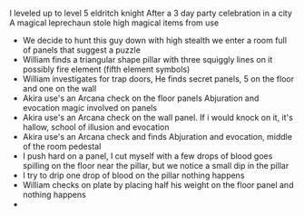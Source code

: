 
I leveled up to level 5 eldritch knight
After a 3 day party celebration in a city
A magical leprechaun stole high magical items from use
- We decide to hunt this guy down with high stealth we enter a room full of panels that suggest a puzzle
- William finds a triangular shape pillar with three squiggly lines on it possibly fire element (fifth element symbols)
- William investigates for trap doors, He finds secret panels, 5 on the floor and one on the wall
- Akira use's an Arcana check on the floor panels Abjuration and evocation magic involved on panels
- Akira use's an Arcana check on the wall panel. If i would knock on it, it's hallow, school of illusion and evocation
- Akira use's an Arcana check and finds Abjuration and evocation, middle of the room pedestal 
- I push hard on a panel, I cut myself with a few drops of blood goes spilling on the floor near the pillar, but we notice a small dip in the pillar
- I try to drip one drop of blood on the pillar nothing happens
- William checks on plate by placing half his weight on the floor panel and nothing happens
- 